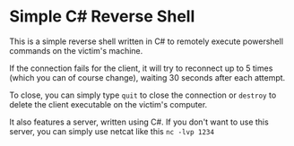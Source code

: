 # Simple C# Reverse Shell

This is a simple reverse shell written in C# to remotely execute powershell commands on the victim's machine.

If the connection fails for the client, it will try to reconnect up to 5 times (which you can of course change), waiting 30 seconds after each attempt.

To close, you can simply type `quit` to close the connection or `destroy` to delete the client executable on the victim's computer. 

It also features a server, written using C#.
If you don't want to use this server, you can simply use netcat like this `nc -lvp 1234`
